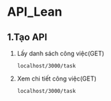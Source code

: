 # API_Lean 
## 1.Tạo API 
  1. Lấy danh sách công việc(GET)
     
         localhost/3000/task

  3. Xem chi tiết công việc(GET)
     
         localhost/3000/task

